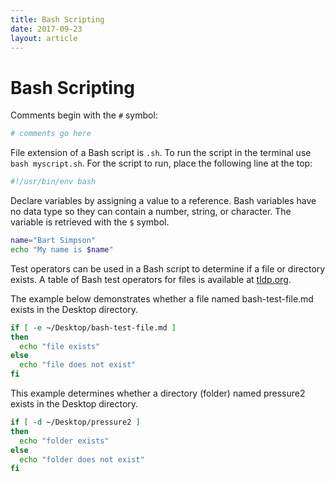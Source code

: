 ```yaml
---
title: Bash Scripting
date: 2017-09-23
layout: article
---
```


# Bash Scripting

Comments begin with the `#` symbol:

```bash
# comments go here
```

File extension of a Bash script is `.sh`. To run the script in the terminal use
`bash myscript.sh`. For the script to run, place the following line at the top:

```bash
#!/usr/bin/env bash
```

Declare variables by assigning a value to a reference. Bash variables have no
data type so they can contain a number, string, or character. The variable is
retrieved with the `$` symbol.

```bash
name="Bart Simpson"
echo "My name is $name"
```

Test operators can be used in a Bash script to determine if a file or directory
exists. A table of Bash test operators for files is available at
[tldp.org](http://tldp.org/LDP/abs/html/refcards.html).

The example below demonstrates whether a file named bash-test-file.md exists in
the Desktop directory.

```bash
if [ -e ~/Desktop/bash-test-file.md ]
then
  echo "file exists"
else
  echo "file does not exist"
fi
```

This example determines whether a directory (folder) named pressure2 exists in
the Desktop directory.

```bash
if [ -d ~/Desktop/pressure2 ]
then
  echo "folder exists"
else
  echo "folder does not exist"
fi
```

